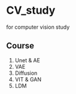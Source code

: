 # CV_study
for computer vision study 

## Course
1. Unet & AE
2. VAE
3. Diffusion
4. VIT & GAN 
5. LDM
